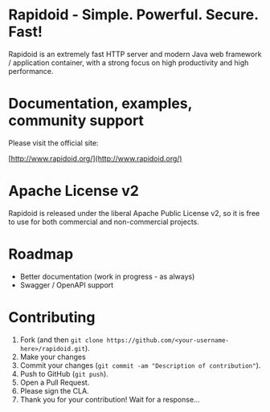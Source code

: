Rapidoid - Simple. Powerful. Secure. Fast!
========

Rapidoid is an extremely fast HTTP server and modern Java web framework / application container, with a strong focus on high productivity and high performance.

# Documentation, examples, community support

Please visit the official site:

[http://www.rapidoid.org/](http://www.rapidoid.org/)

# Apache License v2

Rapidoid is released under the liberal Apache Public License v2, so it is free to use for both commercial and non-commercial projects.

# Roadmap

* Better documentation (work in progress - as always)
* Swagger / OpenAPI support

# Contributing

1. Fork (and then `git clone https://github.com/<your-username-here>/rapidoid.git`).
2. Make your changes
3. Commit your changes (`git commit -am "Description of contribution"`).
4. Push to GitHub (`git push`).
5. Open a Pull Request.
6. Please sign the CLA.
7. Thank you for your contribution! Wait for a response...
